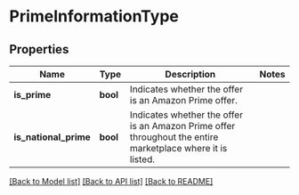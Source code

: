 # PrimeInformationType

## Properties
Name | Type | Description | Notes
------------ | ------------- | ------------- | -------------
**is_prime** | **bool** | Indicates whether the offer is an Amazon Prime offer. | 
**is_national_prime** | **bool** | Indicates whether the offer is an Amazon Prime offer throughout the entire marketplace where it is listed. | 

[[Back to Model list]](../README.md#documentation-for-models) [[Back to API list]](../README.md#documentation-for-api-endpoints) [[Back to README]](../README.md)


